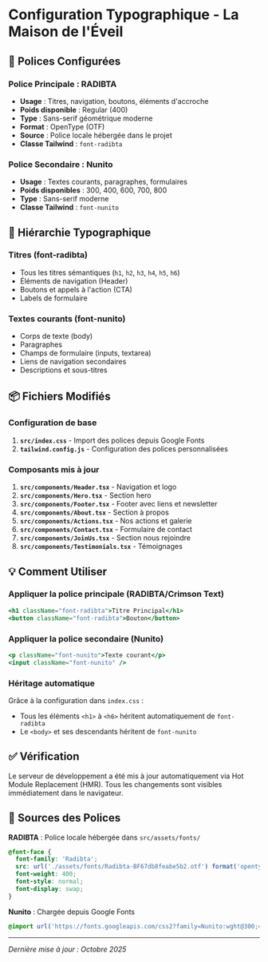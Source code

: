 # Configuration Typographique - La Maison de l'Éveil

## 📝 Polices Configurées

### Police Principale : **RADIBTA**
- **Usage** : Titres, navigation, boutons, éléments d'accroche
- **Poids disponible** : Regular (400)
- **Type** : Sans-serif géométrique moderne
- **Format** : OpenType (OTF)
- **Source** : Police locale hébergée dans le projet
- **Classe Tailwind** : `font-radibta`

### Police Secondaire : **Nunito**
- **Usage** : Textes courants, paragraphes, formulaires
- **Poids disponibles** : 300, 400, 600, 700, 800
- **Type** : Sans-serif moderne
- **Classe Tailwind** : `font-nunito`

## 🎨 Hiérarchie Typographique

### Titres (font-radibta)
- Tous les titres sémantiques (`h1`, `h2`, `h3`, `h4`, `h5`, `h6`)
- Éléments de navigation (Header)
- Boutons et appels à l'action (CTA)
- Labels de formulaire

### Textes courants (font-nunito)
- Corps de texte (body)
- Paragraphes
- Champs de formulaire (inputs, textarea)
- Liens de navigation secondaires
- Descriptions et sous-titres

## 📦 Fichiers Modifiés

### Configuration de base
1. **`src/index.css`** - Import des polices depuis Google Fonts
2. **`tailwind.config.js`** - Configuration des polices personnalisées

### Composants mis à jour
1. **`src/components/Header.tsx`** - Navigation et logo
2. **`src/components/Hero.tsx`** - Section hero
3. **`src/components/Footer.tsx`** - Footer avec liens et newsletter
4. **`src/components/About.tsx`** - Section à propos
5. **`src/components/Actions.tsx`** - Nos actions et galerie
6. **`src/components/Contact.tsx`** - Formulaire de contact
7. **`src/components/JoinUs.tsx`** - Section nous rejoindre
8. **`src/components/Testimonials.tsx`** - Témoignages

## 💡 Comment Utiliser

### Appliquer la police principale (RADIBTA/Crimson Text)
```jsx
<h1 className="font-radibta">Titre Principal</h1>
<button className="font-radibta">Bouton</button>
```

### Appliquer la police secondaire (Nunito)
```jsx
<p className="font-nunito">Texte courant</p>
<input className="font-nunito" />
```

### Héritage automatique
Grâce à la configuration dans `index.css` :
- Tous les éléments `<h1>` à `<h6>` héritent automatiquement de `font-radibta`
- Le `<body>` et ses descendants héritent de `font-nunito`

## ✅ Vérification

Le serveur de développement a été mis à jour automatiquement via Hot Module Replacement (HMR).
Tous les changements sont visibles immédiatement dans le navigateur.

## 🔗 Sources des Polices

**RADIBTA** : Police locale hébergée dans `src/assets/fonts/`
```css
@font-face {
  font-family: 'Radibta';
  src: url('./assets/fonts/Radibta-BF67db8feabe5b2.otf') format('opentype');
  font-weight: 400;
  font-style: normal;
  font-display: swap;
}
```

**Nunito** : Chargée depuis Google Fonts
```css
@import url('https://fonts.googleapis.com/css2?family=Nunito:wght@300;400;600;700;800&display=swap');
```

---
*Dernière mise à jour : Octobre 2025*
